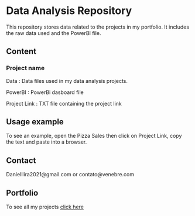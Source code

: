 <h1>Data Analysis Repository</h1>
<p>This repository stores data related to the projects in my portfolio. It includes the raw data used and the PowerBI file.</p>

<h2>Content</h2>
<h3>Project name</h3>
<p>Data : Data files used in my data analysis projects.</p>
<p>PowerBI : PowerBi dasboard file </p>
<p>Project Link : TXT file containing the project link </p>

<h2>Usage example</h2>
<p>To see an example, open the Pizza Sales then click on Project Link, copy the text and paste into a browser.</p>

<h2>Contact</h2>
<p>Danielllira2021@gmail.com or contato@venebre.com</p>

<h2>Portfolio</h2>
<p>To see all my projects <a href="venebre.com">click here</a></p>
